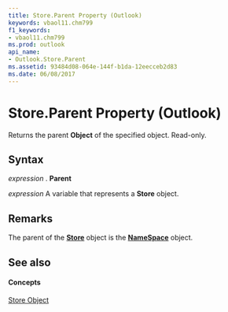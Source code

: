 ```yaml
---
title: Store.Parent Property (Outlook)
keywords: vbaol11.chm799
f1_keywords:
- vbaol11.chm799
ms.prod: outlook
api_name:
- Outlook.Store.Parent
ms.assetid: 93484d08-064e-144f-b1da-12eecceb2d83
ms.date: 06/08/2017
---
```



# Store.Parent Property (Outlook)

Returns the parent  **Object** of the specified object. Read-only.


## Syntax

 _expression_ . **Parent**

 _expression_ A variable that represents a **Store** object.


## Remarks

The parent of the  **[Store](store-object-outlook.md)** object is the **[NameSpace](namespace-object-outlook.md)** object.


## See also


#### Concepts


[Store Object](store-object-outlook.md)


